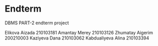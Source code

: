 # Endterm
DBMS PART-2 endterm project




Elikova Aizada 210103181
Amantay Merey 210103126
Zhumatay Aigerim 200210003
Kaziyeva Dana 210103062
Kabdualiyeva Alina 210103394
